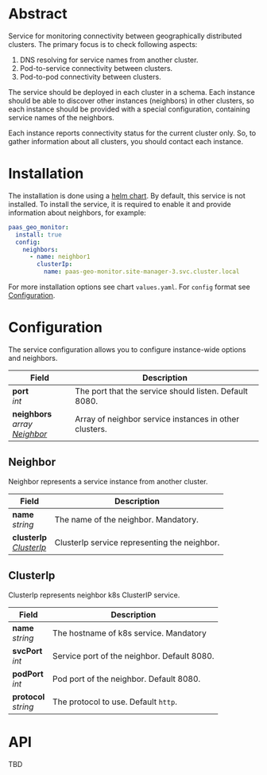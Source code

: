 # Abstract
Service for monitoring connectivity between geographically distributed clusters.
The primary focus is to check following aspects:
1. DNS resolving for service names from another cluster.
2. Pod-to-service connectivity between clusters.
3. Pod-to-pod connectivity between clusters.

The service should be deployed in each cluster in a schema.
Each instance should be able to discover other instances (neighbors) 
in other clusters, so each instance should be provided with a 
special configuration, containing service names of the neighbors.

Each instance reports connectivity status for the current cluster only.
So, to gather information about all clusters, 
you should contact each instance.

# Installation

The installation is done using a [helm chart](/charts/site-manager). By default, this service is not installed.
To install the service, it is required to enable it and provide information about neighbors, for example:
```yaml
paas_geo_monitor:
  install: true
  config:
    neighbors:
      - name: neighbor1
        clusterIp:
          name: paas-geo-monitor.site-manager-3.svc.cluster.local
```
For more installation options see chart `values.yaml`. For `config` format see [Configuration](#configuration). 

# Configuration
The service configuration allows you to configure instance-wide options and neighbors.

| Field                                           | Description                                            |
|-------------------------------------------------|--------------------------------------------------------|
| **port**<br/>_int_                              | The port that the service should listen. Default 8080. |
| **neighbors**<br/>_array [Neighbor](#neighbor)_ | Array of neighbor service instances in other clusters. |

## Neighbor
Neighbor represents a service instance from another cluster.

| Field                                       | Description                                  |
|---------------------------------------------|----------------------------------------------|
| **name**<br/>_string_                       | The name of the neighbor. Mandatory.         |
| **clusterIp**<br/>_[ClusterIp](#clusterip)_ | ClusterIp service representing the neighbor. |

## ClusterIp
ClusterIp represents neighbor k8s ClusterIP service.

| Field                     | Description                                 |
|---------------------------|---------------------------------------------|
| **name**<br/>_string_     | The hostname of k8s service. Mandatory      |
| **svcPort**<br/>_int_     | Service port of the neighbor. Default 8080. |
| **podPort**<br/>_int_     | Pod port of the neighbor. Default 8080.     |
| **protocol**<br/>_string_ | The protocol to use. Default `http`.        |

# API
TBD